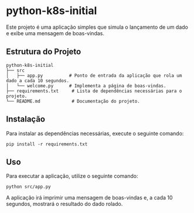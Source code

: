 # python-k8s-initial

Este projeto é uma aplicação simples que simula o lançamento de um dado e exibe uma mensagem de boas-vindas.

## Estrutura do Projeto

```
python-k8s-initial
├── src
│   ├── app.py          # Ponto de entrada da aplicação que rola um dado a cada 10 segundos.
│   └── welcome.py      # Implementa a página de boas-vindas.
├── requirements.txt     # Lista de dependências necessárias para o projeto.
└── README.md            # Documentação do projeto.
```

## Instalação

Para instalar as dependências necessárias, execute o seguinte comando:

```
pip install -r requirements.txt
```

## Uso

Para executar a aplicação, utilize o seguinte comando:

```
python src/app.py
```

A aplicação irá imprimir uma mensagem de boas-vindas e, a cada 10 segundos, mostrará o resultado do dado rolado.